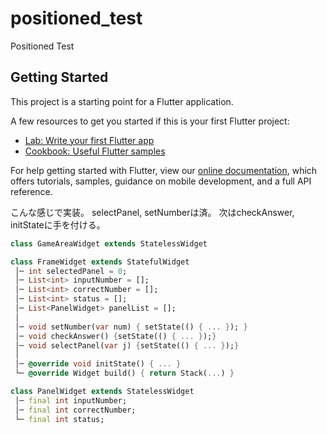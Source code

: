 # positioned_test

Positioned Test

## Getting Started

This project is a starting point for a Flutter application.

A few resources to get you started if this is your first Flutter project:

- [Lab: Write your first Flutter app](https://flutter.dev/docs/get-started/codelab)
- [Cookbook: Useful Flutter samples](https://flutter.dev/docs/cookbook)

For help getting started with Flutter, view our
[online documentation](https://flutter.dev/docs), which offers tutorials,
samples, guidance on mobile development, and a full API reference.


こんな感じで実装。
selectPanel, setNumberは済。
次はcheckAnswer, initStateに手を付ける。

``` lib/panel.dart
class GameAreaWidget extends StatelessWidget

class FrameWidget extends StatefulWidget
 │─ int selectedPanel = 0;
 │─ List<int> inputNumber = [];
 │─ List<int> correctNumber = [];
 │─ List<int> status = [];
 │─ List<PanelWidget> panelList = [];
 │
 │─ void setNumber(var num) { setState(() { ... }); }
 │─ void checkAnswer() {setState(() { ... });}
 │─ void selectPanel(var j) {setState(() { ... });}
 │
 │─ @override void initState() { ... }
 └─ @override Widget build() { return Stack(...) }

class PanelWidget extends StatelessWidget
 │─ final int inputNumber;
 │─ final int correctNumber;
 └─ final int status;

```


